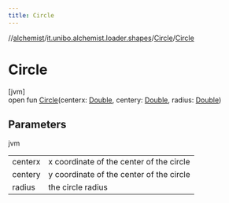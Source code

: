 ```yaml
---
title: Circle
---
```

//[alchemist](../../../index.html)/[it.unibo.alchemist.loader.shapes](../index.html)/[Circle](index.html)/[Circle](-circle.html)



# Circle



[jvm]\
open fun [Circle](-circle.html)(centerx: [Double](https://kotlinlang.org/api/latest/jvm/stdlib/kotlin/-double/index.html), centery: [Double](https://kotlinlang.org/api/latest/jvm/stdlib/kotlin/-double/index.html), radius: [Double](https://kotlinlang.org/api/latest/jvm/stdlib/kotlin/-double/index.html))



## Parameters


jvm

| | |
|---|---|
| centerx | x coordinate of the center of the circle |
| centery | y coordinate of the center of the circle |
| radius | the circle radius |




